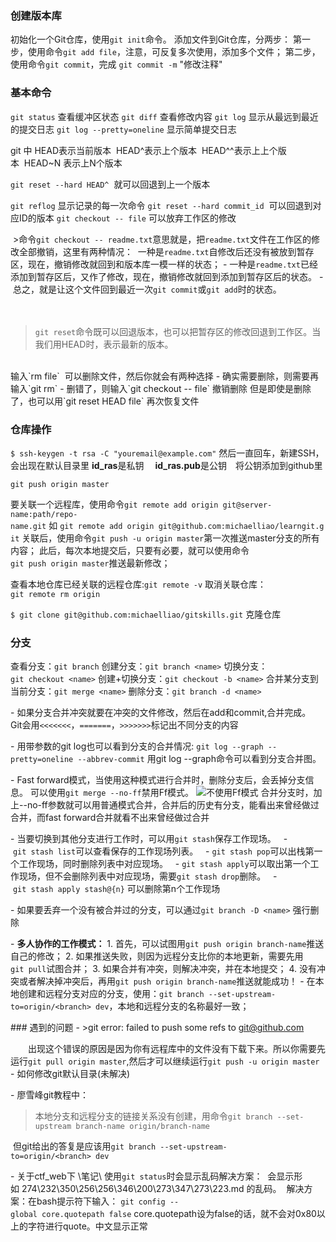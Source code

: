 ### 创建版本库
初始化一个Git仓库，使用`git init`命令。
添加文件到Git仓库，分两步：
第一步，使用命令`git add file`，注意，可反复多次使用，添加多个文件；
第二步，使用命令`git commit`，完成
`git commit -m` "修改注释"

### 基本命令
`git status` 查看缓冲区状态
`git diff` 查看修改内容
`git log` 显示从最远到最近的提交日志
`git log --pretty=oneline` 显示简单提交日志

git 中 HEAD表示当前版本  HEAD^表示上个版本  HEAD^^表示上上个版本  HEAD~N 表示上N个版本

`git reset --hard HEAD^`  就可以回退到上一个版本

`git reflog` 显示记录的每一次命令
`git reset --hard commit_id`  可以回退到对应ID的版本
`git checkout -- file` 可以放弃工作区的修改  

 >命令`git checkout -- readme.txt`意思就是，把`readme.txt`文件在工作区的修改全部撤销，这里有两种情况：
 一种是`readme.txt`自修改后还没有被放到暂存区，现在，撤销修改就回到和版本库一模一样的状态；
- 一种是`readme.txt`已经添加到暂存区后，又作了修改，现在，撤销修改就回到添加到暂存区后的状态。
- 总之，就是让这个文件回到最近一次`git commit`或`git add`时的状态。

　
> `git reset`命令既可以回退版本，也可以把暂存区的修改回退到工作区。当我们用HEAD时，表示最新的版本。

<br>
输入`rm file`  可以删除文件，然后你就会有两种选择
- 确实需要删除，则需要再输入`git rm`
- 删错了，则输入`git checkout -- file` 撤销删除
但是即使是删除了，也可以用`git reset HEAD file` 再次恢复文件

### 仓库操作
`$ ssh-keygen -t rsa -C "youremail@example.com"` 然后一直回车，新建SSH，会出现在默认目录里 **id_ras**是私钥　 **id_ras.pub**是公钥　将公钥添加到github里

`git push origin master`

要关联一个远程库，使用命令`git remote add origin git@server-name:path/repo-name.git` 如 `git remote add origin git@github.com:michaelliao/learngit.git` 关联后，使用命令`git push -u origin master`第一次推送master分支的所有内容；
此后，每次本地提交后，只要有必要，就可以使用命令`git push origin master`推送最新修改；

查看本地仓库已经关联的远程仓库:`git remote -v`
取消关联仓库：`git remote rm origin`


`$ git clone git@github.com:michaelliao/gitskills.git` 克隆仓库

### 分支
查看分支：`git branch`
创建分支：`git branch <name>`
切换分支：`git checkout <name>`
创建+切换分支：`git checkout -b <name>`
合并某分支到当前分支：`git merge <name>`
删除分支：`git branch -d <name>`

- 如果分支合并冲突就要在冲突的文件修改，然后在add和commit,合并完成。 
Git会用`<<<<<<<`，`=======`，`>>>>>>>`标记出不同分支的内容

- 用带参数的git log也可以看到分支的合并情况:
`git log --graph --pretty=oneline --abbrev-commit`
用git log --graph命令可以看到分支合并图。

- Fast forward模式，当使用这种模式进行合并时，删除分支后，会丢掉分支信息。
可以使用`git merge --no-ff`禁用Ff模式。
![不使用Ff模式](https://cdn.webxueyuan.com/cdn/files/attachments/001384909222841acf964ec9e6a4629a35a7a30588281bb000/0)
合并分支时，加上--no-ff参数就可以用普通模式合并，合并后的历史有分支，能看出来曾经做过合并，而fast forward合并就看不出来曾经做过合并


- 当要切换到其他分支进行工作时，可以用`git stash`保存工作现场。
  - `git stash list`可以查看保存的工作现场列表。
  - `git stash pop`可以出栈第一个工作现场，同时删除列表中对应现场。
  - `git stash apply`可以取出第一个工作现场，但不会删除列表中对应现场，需要`git stash drop`删除。
  - `git stash apply stash@{n}` 可以删除第n个工作现场
  

- 如果要丢弃一个没有被合并过的分支，可以通过`git branch -D <name>` 强行删除


- **多人协作的工作模式：**
1. 首先，可以试图用`git push origin branch-name`推送自己的修改；
2. 如果推送失败，则因为远程分支比你的本地更新，需要先用`git pull`试图合并；
3. 如果合并有冲突，则解决冲突，并在本地提交；
4. 没有冲突或者解决掉冲突后，再用`git push origin branch-name`推送就能成功！
- 在本地创建和远程分支对应的分支，使用：`git branch --set-upstream-to=origin/<branch> dev`，本地和远程分支的名称最好一致；

### 遇到的问题
- >git error: failed to push some refs to git@github.com

　　出现这个错误的原因是因为你有远程库中的文件没有下载下来。所以你需要先运行`git pull origin master`,然后才可以继续运行`git push -u origin master`
- 如何修改git默认目录(未解决)

- 廖雪峰git教程中：
>本地分支和远程分支的链接关系没有创建，用命令`git branch --set-upstream branch-name origin/branch-name`

 但git给出的答复是应该用`git branch --set-upstream-to=origin/<branch> dev`

- 关于ctf_web下 \笔记\ 使用`git status`时会显示乱码解决方案：
 会显示形如 274\232\350\256\256\346\200\273\347\273\223.md 的乱码。 
解决方案：在bash提示符下输入： `git config --global core.quotepath false` core.quotepath设为false的话，就不会对0x80以上的字符进行quote。中文显示正常
